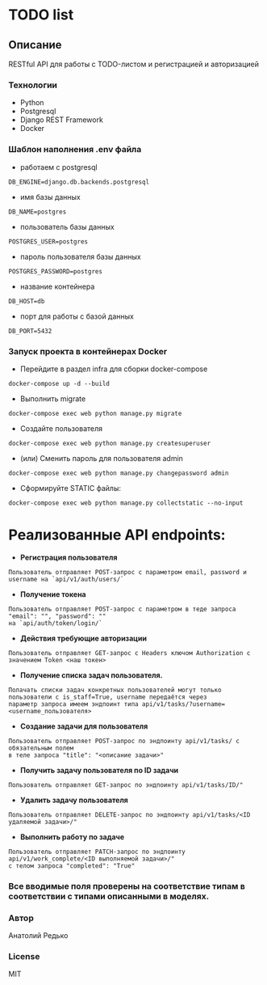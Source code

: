 # TODO list
## Описание
RESTful API для работы с TODO-листом и регистрацией и авторизацией

### Технологии
- Python
- Postgresql
- Django REST Framework
- Docker

### Шаблон наполнения .env файла
- работаем с postgresql
```
DB_ENGINE=django.db.backends.postgresql 
```
- имя базы данных
```
DB_NAME=postgres
```
- пользователь базы данных
```
POSTGRES_USER=postgres
```
- пароль пользователя базы данных
```
POSTGRES_PASSWORD=postgres
```
- название контейнера
```
DB_HOST=db
```
- порт для работы с базой данных
```
DB_PORT=5432
```

### Запуск проекта в контейнерах Docker
- Перейдите в раздел infra для сборки docker-compose
```
docker-compose up -d --build 
```
- Выполнить migrate
```
docker-compose exec web python manage.py migrate
```
- Создайте пользователя
```
docker-compose exec web python manage.py createsuperuser
```
- (или) Сменить пароль для пользователя admin
```
docker-compose exec web python manage.py changepassword admin
```
- Сформируйте STATIC файлы:
```
docker-compose exec web python manage.py collectstatic --no-input
```

# Реализованные API endpoints:
- **Регистрация пользователя**
```
Пользователь отправляет POST-запрос с параметром email, password и username на `api/v1/auth/users/`
```
- **Получение токена**
```
Пользователь отправляет POST-запрос с параметром в теде запроса "email": "", "password": "" 
на `api/auth/token/login/`
```
- **Действия требующие авторизации**
```
Пользователь отправляет GET-запрос с Headers ключом Authorization c значением Token <наш токен>
```
- **Получение списка задач пользователя.**
```
Полачать списки задач конкретных пользователей могут только пользователи с is_staff=True, username передаётся через 
параметр запроса имеем эндпоинт типа api/v1/tasks/?username=<username_пользователя> 
```
- **Создание задачи для пользователя**
```
Пользователь отправляет POST-запрос по эндпоинту api/v1/tasks/ с обязательным полем
в теле запроса "title": "<описание задачи>"
```
- **Получить задачу пользователя по ID задачи**
```
Пользователь отправляет GET-запрос по эндпоинту api/v1/tasks/ID/"
```
- **Удалить задачу пользователя**
```
Пользователь отправляет DELETE-запрос по эндпоинту api/v1/tasks/<ID удаляемой задачи>/"
```
- **Выполнить работу по задаче**
```
Пользователь отправляет PATCH-запрос по эндпоинту api/v1/work_complete/<ID выполняемой задачи>/"
с телом запроса "completed": "True"
```

### Все вводимые поля проверены на соответствие типам в соответствии с типами описанными в моделях.

### Автор
Анатолий Редько

### License
MIT
